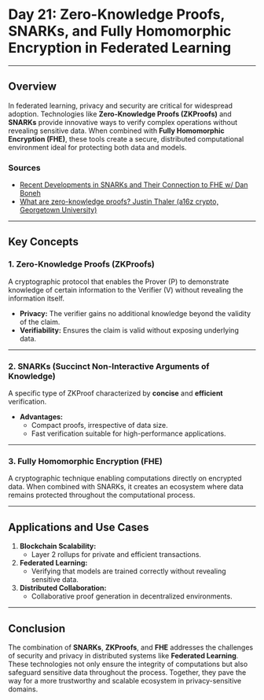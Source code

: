 # Day 21: Zero-Knowledge Proofs, SNARKs, and Fully Homomorphic Encryption in Federated Learning

---

## **Overview**

In federated learning, privacy and security are critical for widespread adoption. Technologies like **Zero-Knowledge Proofs (ZKProofs)** and **SNARKs** provide innovative ways to verify complex operations without revealing sensitive data. When combined with **Fully Homomorphic Encryption (FHE)**, these tools create a secure, distributed computational environment ideal for protecting both data and models.

### **Sources**
- [Recent Developments in SNARKs and Their Connection to FHE w/ Dan Boneh](https://www.youtube.com/watch?v=udXborpn-Bg)
- [What are zero-knowledge proofs? Justin Thaler (a16z crypto, Georgetown University)](https://www.youtube.com/watch?v=7SwTy1MCgEY)

---

## **Key Concepts**

### **1. Zero-Knowledge Proofs (ZKProofs)**

A cryptographic protocol that enables the Prover (P) to demonstrate knowledge of certain information to the Verifier (V) without revealing the information itself.

- **Privacy:** The verifier gains no additional knowledge beyond the validity of the claim.
- **Verifiability:** Ensures the claim is valid without exposing underlying data.

---

### **2. SNARKs (Succinct Non-Interactive Arguments of Knowledge)**

A specific type of ZKProof characterized by **concise** and **efficient** verification.

- **Advantages:**
  - Compact proofs, irrespective of data size.
  - Fast verification suitable for high-performance applications.

---

### **3. Fully Homomorphic Encryption (FHE)**

A cryptographic technique enabling computations directly on encrypted data. When combined with SNARKs, it creates an ecosystem where data remains protected throughout the computational process.

---

## **Applications and Use Cases**

1. **Blockchain Scalability:**
   - Layer 2 rollups for private and efficient transactions.
2. **Federated Learning:**
   - Verifying that models are trained correctly without revealing sensitive data.
3. **Distributed Collaboration:**
   - Collaborative proof generation in decentralized environments.

---

## **Conclusion**

The combination of **SNARKs**, **ZKProofs**, and **FHE** addresses the challenges of security and privacy in distributed systems like **Federated Learning**. These technologies not only ensure the integrity of computations but also safeguard sensitive data throughout the process. Together, they pave the way for a more trustworthy and scalable ecosystem in privacy-sensitive domains.